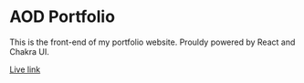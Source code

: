 # AOD Portfolio

This is the front-end of my portfolio website. Prouldy powered by React and Chakra UI.

[Live link](https://davidoluseun.herokuapp.com/)
